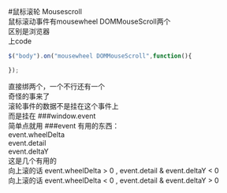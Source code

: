#鼠标滚轮 Mousescroll  
鼠标滚动事件有mousewheel  DOMMouseScroll两个  
区别是浏览器  
上code  
```javascript
$("body").on("mousewheel DOMMouseScroll",function(){

});
```  
直接绑两个，一个不行还有一个  
奇怪的事来了  
滚轮事件的数据不是挂在这个事件上  
而是挂在 ###window.event  
简单点就用 ###event
有用的东西：  
event.wheelDelta  
event.detail  
event.deltaY  
这是几个有用的  
向上滚的话 event.wheelDelta > 0 , event.detail & event.deltaY < 0  
向上滚的话 event.wheelDelta < 0 , event.detail & event.deltaY > 0  
